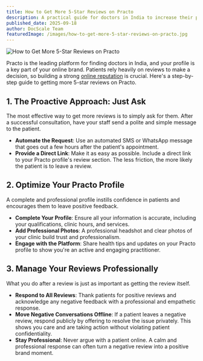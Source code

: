```yaml
---
title: How to Get More 5-Star Reviews on Practo
description: A practical guide for doctors in India to increase their positive reviews and build a stellar reputation on Practo.
published_date: 2025-09-18
author: DocScale Team
featuredImage: /images/how-to-get-more-5-star-reviews-on-practo.jpg
---
```


![How to Get More 5-Star Reviews on Practo](/images/how-to-get-more-5-star-reviews-on-practo.jpg)

Practo is the leading platform for finding doctors in India, and your profile is a key part of your online brand. Patients rely heavily on reviews to make a decision, so building a strong [online reputation](/#services) is crucial. Here's a step-by-step guide to getting more 5-star reviews on Practo.

## 1. The Proactive Approach: Just Ask

The most effective way to get more reviews is to simply ask for them. After a successful consultation, have your staff send a polite and simple message to the patient.
* **Automate the Request**: Use an automated SMS or WhatsApp message that goes out a few hours after the patient's appointment.
* **Provide a Direct Link**: Make it as easy as possible. Include a direct link to your Practo profile's review section. The less friction, the more likely the patient is to leave a review.

## 2. Optimize Your Practo Profile

A complete and professional profile instills confidence in patients and encourages them to leave positive feedback.
* **Complete Your Profile**: Ensure all your information is accurate, including your qualifications, clinic hours, and services.
* **Add Professional Photos**: A professional headshot and clear photos of your clinic build trust and professionalism.
* **Engage with the Platform**: Share health tips and updates on your Practo profile to show you're an active and engaging practitioner.

## 3. Manage Your Reviews Professionally

What you do after a review is just as important as getting the review itself.
* **Respond to All Reviews**: Thank patients for positive reviews and acknowledge any negative feedback with a professional and empathetic response.
* **Move Negative Conversations Offline**: If a patient leaves a negative review, respond publicly by offering to resolve the issue privately. This shows you care and are taking action without violating patient confidentiality.
* **Stay Professional**: Never argue with a patient online. A calm and professional response can often turn a negative review into a positive brand moment.